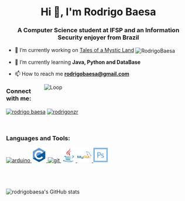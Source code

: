 <h1 align="center">Hi 👋, I'm Rodrigo Baesa</h1>
<h3 align="center">A Computer Science student at IFSP and an Information Security enjoyer from Brazil</h3>

- 🔭 I’m currently working on [Tales of a Mystic Land](https://github.com/talesofamysticland/tales-of-a-mystic-land)  <img align="center" src="https://avatars.githubusercontent.com/u/137815903?s=400&u=e9dcf3fa9285e5dcd8346017813df3eacc41b89e&v=4" alt="RodrigoBaesa" height="25" width="25" /></a>

- 🌱 I’m currently learning **Java, Python and DataBase**

- 📫 How to reach me **rodrigobaesa@gmail.com**
  

<img align="right" alt="Loop" width="400" src="https://user-images.githubusercontent.com/74038190/242390524-0c7eb6ed-663b-4ce4-bfbd-18239a38ba1b.gif">

<h3 align="left">Connect with me:</h3>
<p align="left">

<a href="https://linkedin.com/in/rodrigo baesa" target="blank"><img align="center" src="https://raw.githubusercontent.com/rahuldkjain/github-profile-readme-generator/master/src/images/icons/Social/linked-in-alt.svg" alt="rodrigo baesa" height="30" width="40" /></a>
<a href="https://instagram.com/rodrigonzr" target="blank"><img align="center" src="https://raw.githubusercontent.com/rahuldkjain/github-profile-readme-generator/master/src/images/icons/Social/instagram.svg" alt="rodrigonzr" height="30" width="40" /></a>
</p>
<!--         <!<hr style="height:10px; visibility:hidden;" /> -->
<br style="line-height: 10px" />

<h3 align="left">Languages and Tools:</h3>
<p align="left"> <a href="https://www.arduino.cc/" target="_blank" rel="noreferrer"> <img src="https://cdn.worldvectorlogo.com/logos/arduino-1.svg" alt="arduino" width="40" height="40"/> </a> <a href="https://www.cprogramming.com/" target="_blank" rel="noreferrer"> <img src="https://raw.githubusercontent.com/devicons/devicon/master/icons/c/c-original.svg" alt="c" width="40" height="40"/> </a> <a href="https://git-scm.com/" target="_blank" rel="noreferrer"> <img src="https://www.vectorlogo.zone/logos/git-scm/git-scm-icon.svg" alt="git" width="40" height="40"/> </a> <a href="https://www.java.com" target="_blank" rel="noreferrer"> <img src="https://raw.githubusercontent.com/devicons/devicon/master/icons/java/java-original.svg" alt="java" width="40" height="40"/> </a> <a href="https://www.mysql.com/" target="_blank" rel="noreferrer"> <img src="https://raw.githubusercontent.com/devicons/devicon/master/icons/mysql/mysql-original-wordmark.svg" alt="mysql" width="40" height="40"/> </a> <a href="https://www.photoshop.com/en" target="_blank" rel="noreferrer"> <img src="https://raw.githubusercontent.com/devicons/devicon/master/icons/photoshop/photoshop-line.svg" alt="photoshop" width="40" height="40"/> </a> </p>

<br style="line-height: 10px" />
<hr style="height: 10px; visibility:hidden;" />

![rodrigobaesa's GitHub stats](https://github-readme-stats.vercel.app/api?username=rodrigobaesa&show_icons=true&theme=tokyonight)
